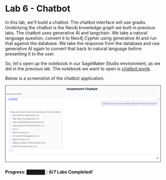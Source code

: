 # Lab 6 - Chatbot
In this lab, we'll build a chatbot.  The chatbot interface will use gradio.  Underlying the chatbot is the Neo4j knowledge graph we built in previous labs.  The chatbot uses generative AI and langchain.  We take a natural language question, convert it to Neo4j Cypher using generative AI and run that against the database.  We take the response from the database and use generative AI again to convert that back to natural language before presenting it to the user.

So, let's open up the notebook in our SageMaker Studio environment, as we did in the previous lab.  The notebook we want to open is [chatbot.ipynb](chatbot.ipynb).

Below is a screenshot of the chatbot application.

![](images/01.png)

#### Progress:  ██████░ 6/7 Labs Completed!